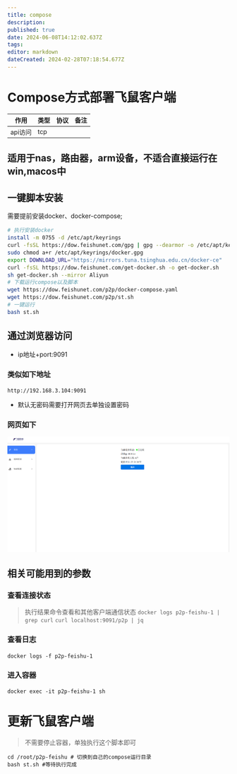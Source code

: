 ```yaml
---
title: compose
description: 
published: true
date: 2024-06-08T14:12:02.637Z
tags: 
editor: markdown
dateCreated: 2024-02-28T07:18:54.677Z
---
```




# Compose方式部署飞鼠客户端

| 作用       | 类型 | 协议        | 备注                               |
| ---------- | ---- | ----------- | ---------------------------------- |
| api访问    | tcp  |        |                        |

## 适用于nas，路由器，arm设备，不适合直接运行在win,macos中
## 一键脚本安装
需要提前安装docker、docker-compose;
```bash
# 执行安装docker
install -m 0755 -d /etc/apt/keyrings
curl -fsSL https://dow.feishunet.com/gpg | gpg --dearmor -o /etc/apt/keyrings/docker.gpg
sudo chmod a+r /etc/apt/keyrings/docker.gpg
export DOWNLOAD_URL="https://mirrors.tuna.tsinghua.edu.cn/docker-ce"
curl -fsSL https://dow.feishunet.com/get-docker.sh -o get-docker.sh
sh get-docker.sh --mirror Aliyun
# 下载运行compose以及脚本
wget https://dow.feishunet.com/p2p/docker-compose.yaml
wget https://dow.feishunet.com/p2p/st.sh
# 一键运行
bash st.sh
```

## 通过浏览器访问
* ip地址+port:9091  

### 类似如下地址
`http://192.168.3.104:9091`
* 默认无密码需要打开网页去单独设置密码
### 网页如下
![](images/2024-03-10-21-27-16.png)

## 相关可能用到的参数
### 查看连接状态
> 执行结果命令查看和其他客户端通信状态
`docker logs p2p-feishu-1 | grep curl`
`curl localhost:9091/p2p | jq`
### 查看日志
`docker logs -f p2p-feishu-1`
### 进入容器
`docker exec -it p2p-feishu-1 sh`

# 更新飞鼠客户端
> 不需要停止容器，单独执行这个脚本即可
```shell
cd /root/p2p-feishu # 切换到自己的compose运行目录
bash st.sh #等待执行完成
```